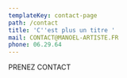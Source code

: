```yaml
---
templateKey: contact-page
path: /contact
title: 'C''est plus un titre '
mail: CONTACT@MANOEL-ARTISTE.FR
phone: 06.29.64
---
```

PRENEZ CONTACT
